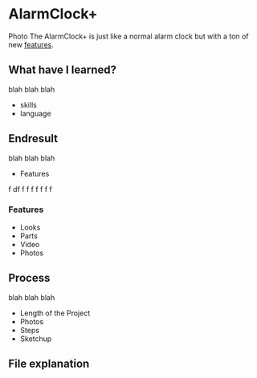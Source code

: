 # AlarmClock+
Photo
The AlarmClock+ is just like a normal alarm clock but with a ton of new [features](#features). 

## What have I learned?
blah blah blah
- skills
- language

## Endresult
blah blah blah
- Features

f
df
f
f
f
f
f
f
f


### Features

- Looks
- Parts
- Video
- Photos

## Process
blah blah blah
- Length of the Project
- Photos
- Steps
- Sketchup

## File explanation
